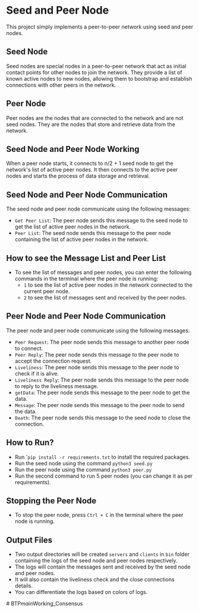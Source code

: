 # Seed and Peer Node
This project simply implements a peer-to-peer network using seed and peer nodes.

## Seed Node
Seed nodes are special nodes in a peer-to-peer network that act as initial contact points for other nodes to join the network. They provide a list of known active nodes to new nodes, allowing them to bootstrap and establish connections with other peers in the network.

## Peer Node
Peer nodes are the nodes that are connected to the network and are not seed nodes. They are the nodes that store and retrieve data from the network.

## Seed Node and Peer Node Working
When a peer node starts, it connects to n/2 + 1 seed node to get the network's list of active peer nodes. It then connects to the active peer nodes and starts the process of data storage and retrieval.

## Seed Node and Peer Node Communication
The seed node and peer node communicate using the following messages:
- `Get Peer List`: The peer node sends this message to the seed node to get the list of active peer nodes in the network.
- `Peer List`: The seed node sends this message to the peer node containing the list of active peer nodes in the network.

## How to see the Message List and Peer List
- To see the list of messages and peer nodes, you can enter the following commands in the terminal where the peer node is running:
  - `1` to see the list of active peer nodes in the network connected to the current peer node.
  - `2` to see the list of messages sent and received by the peer nodes.

## Peer Node and Peer Node Communication
The peer node and peer node communicate using the following messages:
- `Peer Request`: The peer node sends this message to another peer node to connect.
- `Peer Reply`: The peer node sends this message to the peer node to accept the connection request.
- `Liveliness`: The peer node sends this message to the peer node to check if it is alive.
- `Liveliness Reply`: The peer node sends this message to the peer node to reply to the liveliness message.
- `getData`: The peer node sends this message to the peer node to get the data.
- `Message`: The peer node sends this message to the peer node to send the data.
- `Death`: The peer node sends this message to the seed node to close the connection.

## How to Run?
- Run '`pip install -r requirements.txt` to install the required packages.
- Run the seed node using the command `python3 seed.py`
- Run the peer node using the command `python3 peer.py`
- Run the second command to run 5 peer nodes (you can change it as per requirements).



## Stopping the Peer Node
- To stop the peer node, press `Ctrl + C` in the terminal where the peer node is running.

## Output Files
- Two output directories will be created `servers` and `clients` in `bin` folder containing the logs of the seed node and peer nodes respectively.
- The logs will contain the messages sent and received by the seed node and peer nodes.
- It will also contain the liveliness check and the close connections details.
- You can differentiate the logs based on colors of logs.

#   B T P _ m a i n _ W o r k i n g _ C o n s e n s u s  
 